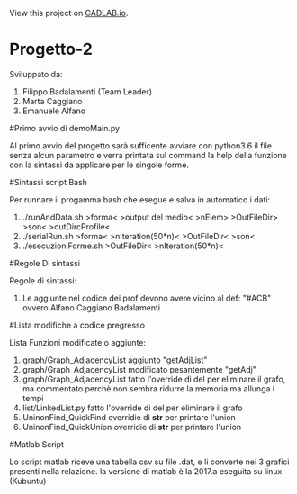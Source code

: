 View this project on [CADLAB.io](https://cadlab.io/project/1648). 

# Progetto-2
Sviluppato da:
1) Filippo Badalamenti (Team Leader)
2) Marta Caggiano
3) Emanuele Alfano

#Primo avvio di demoMain.py

Al primo avvio del progetto sarà sufficente avviare con python3.6 il file senza alcun parametro e verra printata sul command la help della funzione con la sintassi da applicare per le singole forme.

#Sintassi script Bash

Per runnare il progamma bash che esegue e salva in automatico i dati:

1) ./runAndData.sh >forma< >output del medio< >nElem> >OutFileDir> >son< >outDircProfile< 
2) ./serialRun.sh >forma<  >nIteration(50*n)<  >OutFileDir<  >son< 
3) ./esecuzioniForme.sh >OutFileDir< >nIteration(50*n)<

#Regole Di sintassi

Regole di sintassi:
1) Le aggiunte nel codice dei prof devono avere vicino al def:
"#ACB" ovvero Alfano Caggiano Badalamenti

#Lista modifiche a codice pregresso

Lista Funzioni modificate o aggiunte:
1) graph/Graph_AdjacencyList aggiunto "getAdjList"
2) graph/Graph_AdjacencyList modificato pesantemente "getAdj"
3) graph/Graph_AdjacencyList fatto l'override di del per eliminare il grafo, ma commentato perchè non sembra ridurre la memoria ma allunga i tempi
4) list/LinkedList.py fatto l'override di del per eliminare il grafo
5) UninonFind_QuickFind overridie di __str__ per printare l'union
6) UninonFind_QuickUnion overridie di __str__ per printare l'union

#Matlab Script

Lo script matlab riceve una tabella csv su file .dat, e li converte nei 3 grafici presenti nella relazione.
la versione di matlab è la 2017.a eseguita su linux (Kubuntu)